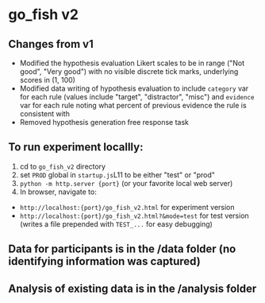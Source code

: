 # go_fish v2

## Changes from v1
- Modified the hypothesis evaluation Likert scales to be in range ("Not good", "Very good") with no visible discrete tick marks, underlying scores in (1, 100)
- Modified data writing of hypothesis evaluation to include `category` var for each rule (values include "target", "distractor", "misc") and `evidence` var for each rule noting what percent of previous evidence the rule is consistent with
- Removed hypothesis generation free response task

## To run experiment locallly:
1. cd to `go_fish_v2` directory
2. set `PROD` global in `startup.js`L11 to be either "test" or "prod"
3. `python -m http.server {port}` (or your favorite local web server)
4. In browser, navigate to:
- `http://localhost:{port}/go_fish_v2.html` for experiment version
- `http://localhost:{port}/go_fish_v2.html?&mode=test` for test version (writes a file prepended with `TEST_...` for easy debugging)

## Data for participants is in the /data folder (no identifying information was captured)


## Analysis of existing data is in the /analysis folder


